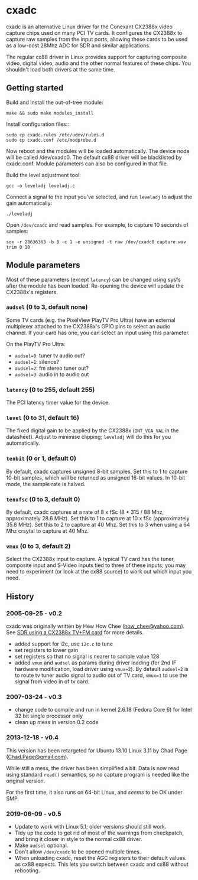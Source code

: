 # cxadc

cxadc is an alternative Linux driver for the Conexant CX2388x video
capture chips used on many PCI TV cards. It configures the CX2388x to
capture raw samples from the input ports, allowing these cards to be
used as a low-cost 28Mhz ADC for SDR and similar applications.

The regular cx88 driver in Linux provides support for capturing composite
video, digital video, audio and the other normal features of these
chips. You shouldn't load both drivers at the same time.

## Getting started

Build and install the out-of-tree module:

	make && sudo make modules_install

Install configuration files::

	sudo cp cxadc.rules /etc/udev/rules.d
	sudo cp cxadc.conf /etc/modprobe.d

Now reboot and the modules will be loaded automatically. The device node will
be called /dev/cxadc0. The default cx88 driver will be blacklisted by cxadc.conf.
Module parameters can also be configured in that file.

Build the level adjustment tool:

	gcc -o leveladj leveladj.c

Connect a signal to the input you've selected, and run `leveladj` to
adjust the gain automatically:

	./leveladj

Open `/dev/cxadc` and read samples. For example, to capture 10 seconds
of samples:

	sox -r 28636363 -b 8 -c 1 -e unsigned -t raw /dev/cxadc0 capture.wav trim 0 10

## Module parameters

Most of these parameters (except `latency`) can be changed using sysfs
after the module has been loaded. Re-opening the device will update the
CX2388x's registers.

### `audsel` (0 to 3, default none)

Some TV cards (e.g. the PixelView PlayTV Pro Ultra) have an external
multiplexer attached to the CX2388x's GPIO pins to select an audio
channel. If your card has one, you can select an input using this
parameter.

On the PlayTV Pro Ultra:
- `audsel=0`: tuner tv audio out?
- `audsel=1`: silence?
- `audsel=2`: fm stereo tuner out?
- `audsel=3`: audio in to audio out

### `latency` (0 to 255, default 255)

The PCI latency timer value for the device.

### `level` (0 to 31, default 16)

The fixed digital gain to be applied by the CX2388x (`INT_VGA_VAL` in
the datasheet). Adjust to minimise clipping; `leveladj` will do this
for you automatically.

### `tenbit` (0 or 1, default 0)

By default, cxadc captures unsigned 8-bit samples. Set this to 1 to
capture 10-bit samples, which will be returned as unsigned 16-bit
values. In 10-bit mode, the sample rate is halved.

### `tenxfsc` (0 to 3, default 0)

By default, cxadc captures at a rate of 8 x fSc (8 * 315 / 88 Mhz,
approximately 28.6 MHz). Set this to 1 to capture at 10 x fSc
(approximately 35.8 MHz). Set this to 2 to capture at 40 Mhz. Set
this to 3 when using a 64 Mhz crsytal to capture at 40 Mhz.

### `vmux` (0 to 3, default 2)

Select the CX2388x input to capture. A typical TV card has the tuner,
composite input and S-Video inputs tied to three of these inputs; you
may need to experiment (or look at the cx88 source) to work out which
input you need.

## History

### 2005-09-25 - v0.2

cxadc was originally written by Hew How Chee (<how_chee@yahoo.com>).
See [SDR using a CX2388x TV+FM card](http://web.archive.org/web/20091027150612/http://geocities.com/how_chee/cx23881fc6.htm) for more details.

- added support for i2c, use `i2c.c` to tune
- set registers to lower gain
- set registers so that no signal is nearer to sample value 128
- added `vmux` and `audsel` as params during driver loading
  (for 2nd IF hardware modification, load driver using `vmux=2`).
  By default `audsel=2` is to route tv tuner audio signal to
  audio out of TV card, `vmux=1` to use the signal from video in of tv card.

### 2007-03-24 - v0.3

- change code to compile and run in kernel 2.6.18 (Fedora Core 6)
  for Intel 32 bit single processor only
- clean up mess in version 0.2 code

### 2013-12-18 - v0.4

This version has been retargeted for Ubuntu 13.10 Linux 3.11 by
Chad Page (<Chad.Page@gmail.com>).

While still a mess, the driver has been simplified a bit.  Data is now read
using standard `read()` semantics, so no capture program is needed like the original
version.

For the first time, it also runs on 64-bit Linux, and *seems* to be OK under
SMP.

### 2019-06-09 - v0.5

- Update to work with Linux 5.1; older versions should still work.
- Tidy up the code to get rid of most of the warnings from checkpatch,
  and bring it closer in style to the normal cx88 driver.
- Make `audsel` optional.
- Don't allow `/dev/cxadc` to be opened multiple times.
- When unloading cxadc, reset the AGC registers to their default values.
  as cx88 expects. This lets you switch between cxadc and cx88 without
  rebooting.
